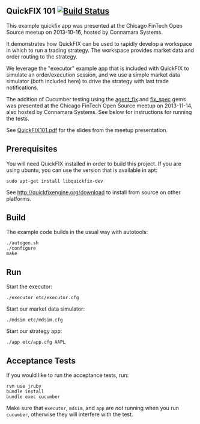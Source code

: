QuickFIX 101 [![Build Status](https://travis-ci.org/mgatny/quickfix_101.svg?branch=master)](https://travis-ci.org/mgatny/quickfix_101)
---------------------------

This example quickfix app was presented at the Chicago FinTech Open Source
meetup on 2013-10-16, hosted by Connamara Systems.

It demonstrates how QuickFIX can be used to rapidly develop a workspace in
which to run a trading strategy.  The workspace provides market data and order
routing to the strategy.

We leverage the "executor" example app that is included with QuickFIX to
simulate an order/execution session, and we use a simple market data simulator
(both included here) to drive the strategy with last trade notifications.

The addition of Cucumber testing using the [agent_fix](https://github.com/connamara/agent_fix)
and [fix_spec](https://github.com/connamara/fix_spec) gems was presented at the Chicago FinTech
Open Source meetup on 2013-11-14, also hosted by Connamara Systems.  See below for instructions
for running the tests.

See [QuickFIX101.pdf](https://github.com/mgatny/quickfix_101/blob/master/QuickFIX101.pdf)
for the slides from the meetup presentation.


Prerequisites
-------------

You will need QuickFIX installed in order to build this project.  If you are
using ubuntu, you can use the version that is available in apt:

    sudo apt-get install libquickfix-dev

See http://quickfixengine.org/download to install from source on other
platforms.


Build
-----

The example code builds in the usual way with autotools:

    ./autogen.sh
    ./configure
    make


Run
---

Start the executor:

    ./executor etc/executor.cfg

Start our market data simulator:

    ./mdsim etc/mdsim.cfg

Start our strategy app:

    ./app etc/app.cfg AAPL
    

Acceptance Tests
----------------

If you would like to run the acceptance tests, run:

    rvm use jruby
    bundle install
    bundle exec cucumber

Make sure that `executor`, `mdsim`, and `app` are *not* running when you run
`cucumber`, otherwise they will interfere with the test.
